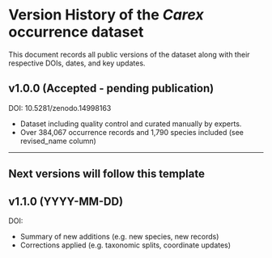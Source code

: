 # Version History of the *Carex* occurrence dataset
This document records all public versions of the dataset along with their respective DOIs, dates, and key updates.

## v1.0.0 (Accepted - pending publication)
DOI: 10.5281/zenodo.14998163  
- Dataset including quality control and curated manually by experts.
- Over 384,067 occurrence records and 1,790 species included (see revised_name column)

---

## Next versions will follow this template

## v1.1.0 (YYYY-MM-DD)
DOI:
- Summary of new additions (e.g. new species, new records)
- Corrections applied (e.g. taxonomic splits, coordinate updates)

